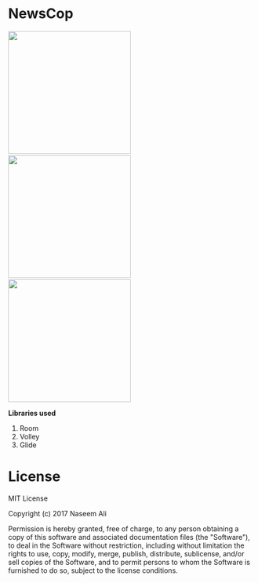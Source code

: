 # NewsCop

<img src="https://raw.githubusercontent.com/naseemali925/NewsCop/master/screenshots/headlines.jpg" width="250">&nbsp;&nbsp;&nbsp;&nbsp;&nbsp;&nbsp;&nbsp;&nbsp;&nbsp;&nbsp;&nbsp;&nbsp;<img src="https://raw.githubusercontent.com/naseemali925/NewsCop/master/screenshots/sources.jpg" width="250">&nbsp;&nbsp;&nbsp;&nbsp;&nbsp;&nbsp;&nbsp;&nbsp;&nbsp;&nbsp;&nbsp;&nbsp;<img src="https://raw.githubusercontent.com/naseemali925/NewsCop/master/screenshots/foryou.jpg" width="250">

**Libraries used**
<ol>
  <li>Room</li>
  <li>Volley</li>
  <li>Glide</li>
</ol>

# License

MIT License

Copyright (c) 2017 Naseem Ali

Permission is hereby granted, free of charge, to any person obtaining a copy
of this software and associated documentation files (the "Software"), to deal
in the Software without restriction, including without limitation the rights
to use, copy, modify, merge, publish, distribute, sublicense, and/or sell
copies of the Software, and to permit persons to whom the Software is
furnished to do so, subject to the license conditions.
